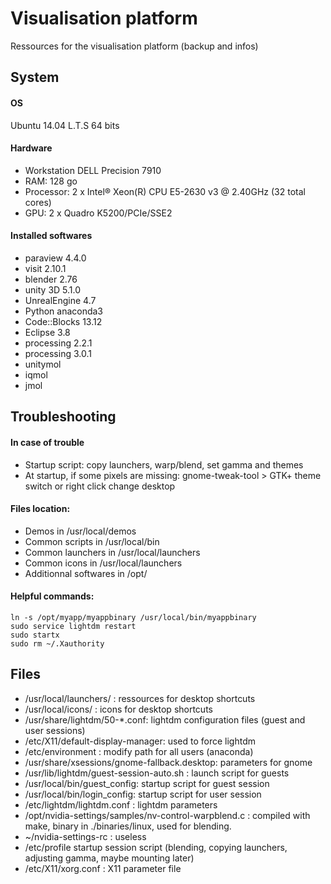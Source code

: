 # Visualisation platform
Ressources for the visualisation platform (backup and infos)

## System

#### OS
Ubuntu 14.04 L.T.S 64 bits

#### Hardware
* Workstation DELL Precision 7910
* RAM: 128 go
* Processor: 2 x Intel® Xeon(R) CPU E5-2630 v3 @ 2.40GHz (32 total cores)
* GPU: 2 x Quadro K5200/PCIe/SSE2

#### Installed softwares
* paraview 4.4.0
* visit 2.10.1
* blender 2.76
* unity 3D 5.1.0
* UnrealEngine 4.7
* Python anaconda3
* Code::Blocks 13.12
* Eclipse 3.8
* processing 2.2.1
* processing 3.0.1
* unitymol
* iqmol
* jmol

## Troubleshooting

#### In case of trouble
* Startup script: copy launchers, warp/blend, set gamma and themes
* At startup, if some pixels are missing:
    gnome-tweak-tool > GTK+ theme switch or right click change desktop

#### Files location:
* Demos in                 /usr/local/demos
* Common scripts in        /usr/local/bin
* Common launchers in      /usr/local/launchers
* Common icons in          /usr/local/launchers
* Additionnal softwares in /opt/

#### Helpful commands:

    ln -s /opt/myapp/myappbinary /usr/local/bin/myappbinary
    sudo service lightdm restart
    sudo startx
    sudo rm ~/.Xauthority

## Files
* /usr/local/launchers/ : ressources for desktop shortcuts
* /usr/local/icons/ : icons for desktop shortcuts
* /usr/share/lightdm/50-*.conf: lightdm configuration files (guest and user sessions)
* /etc/X11/default-display-manager: used to force lightdm
* /etc/environment : modify path for all users (anaconda)
* /usr/share/xsessions/gnome-fallback.desktop: parameters for gnome
* /usr/lib/lightdm/guest-session-auto.sh : launch script for guests
* /usr/local/bin/guest_config: startup script for guest session
* /usr/local/bin/login_config: startup script for user session
* /etc/lightdm/lightdm.conf : lightdm parameters
* /opt/nvidia-settings/samples/nv-control-warpblend.c : compiled with make, binary in ./binaries/linux, used for blending.
* ~/nvidia-settings-rc : useless
* /etc/profile startup session script (blending, copying launchers, adjusting gamma, maybe mounting later)
* /etc/X11/xorg.conf : X11 parameter file
